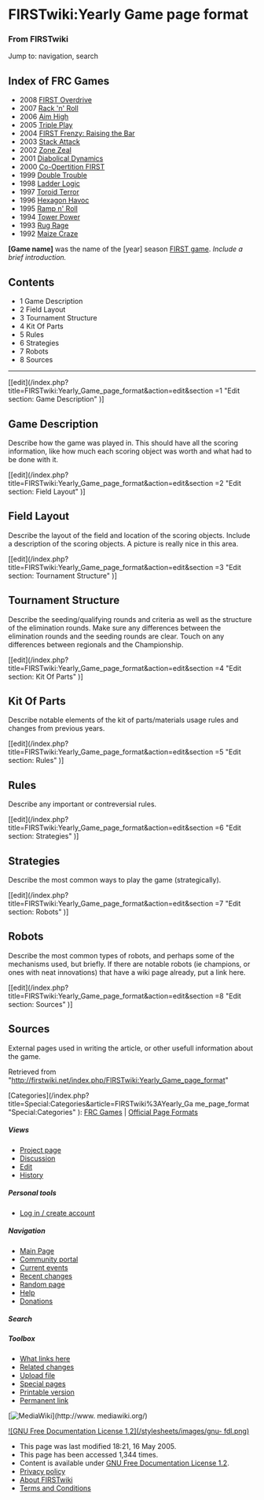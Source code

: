 # FIRSTwiki:Yearly Game page format

### From FIRSTwiki

Jump to: navigation, search

Index of FRC Games  
---  
  
  * 2008 [FIRST Overdrive](/index.php/FIRST_Overdrive "FIRST Overdrive" )
  * 2007 [Rack 'n' Roll](/index.php/Rack_%27n%27_Roll "Rack 'n' Roll" )
  * 2006 [Aim High](/index.php/Aim_High "Aim High" )
  * 2005 [Triple Play](/index.php/Triple_Play "Triple Play" )
  * 2004 [FIRST Frenzy: Raising the Bar](/index.php/FIRST_Frenzy:_Raising_the_Bar "FIRST Frenzy: Raising the Bar" )
  * 2003 [Stack Attack](/index.php/Stack_Attack "Stack Attack" )
  * 2002 [Zone Zeal](/index.php/Zone_Zeal "Zone Zeal" )
  * 2001 [Diabolical Dynamics](/index.php/Diabolical_Dynamics "Diabolical Dynamics" )
  * 2000 [Co-Opertition FIRST](/index.php/Co-Opertition_FIRST "Co-Opertition FIRST" )
  * 1999 [Double Trouble](/index.php/Double_Trouble "Double Trouble" )
  * 1998 [Ladder Logic](/index.php/Ladder_Logic "Ladder Logic" )
  * 1997 [Toroid Terror](/index.php/Toroid_Terror "Toroid Terror" )
  * 1996 [Hexagon Havoc](/index.php/Hexagon_Havoc "Hexagon Havoc" )
  * 1995 [Ramp n' Roll](/index.php/Ramp_n%27_Roll "Ramp n' Roll" )
  * 1994 [Tower Power](/index.php/Tower_Power "Tower Power" )
  * 1993 [Rug Rage](/index.php/Rug_Rage "Rug Rage" )
  * 1992 [Maize Craze](/index.php/Maize_Craze "Maize Craze" )  
  
  

**[Game name]** was the name of the [year] season [FIRST game](/index.php/FRC_Games "FRC Games" ). _Include a brief introduction._

  

## Contents

  * 1 Game Description
  * 2 Field Layout
  * 3 Tournament Structure
  * 4 Kit Of Parts
  * 5 Rules
  * 6 Strategies
  * 7 Robots
  * 8 Sources  
---  
  
[[edit](/index.php?title=FIRSTwiki:Yearly_Game_page_format&action=edit&section
=1 "Edit section: Game Description" )]

## Game Description

Describe how the game was played in. This should have all the scoring
information, like how much each scoring object was worth and what had to be
done with it.

[[edit](/index.php?title=FIRSTwiki:Yearly_Game_page_format&action=edit&section
=2 "Edit section: Field Layout" )]

## Field Layout

Describe the layout of the field and location of the scoring objects. Include
a description of the scoring objects. A picture is really nice in this area.

[[edit](/index.php?title=FIRSTwiki:Yearly_Game_page_format&action=edit&section
=3 "Edit section: Tournament Structure" )]

## Tournament Structure

Describe the seeding/qualifying rounds and criteria as well as the structure
of the elimination rounds. Make sure any differences between the elimination
rounds and the seeding rounds are clear. Touch on any differences between
regionals and the Championship.

[[edit](/index.php?title=FIRSTwiki:Yearly_Game_page_format&action=edit&section
=4 "Edit section: Kit Of Parts" )]

## Kit Of Parts

Describe notable elements of the kit of parts/materials usage rules and
changes from previous years.

[[edit](/index.php?title=FIRSTwiki:Yearly_Game_page_format&action=edit&section
=5 "Edit section: Rules" )]

## Rules

Describe any important or contreversial rules.

[[edit](/index.php?title=FIRSTwiki:Yearly_Game_page_format&action=edit&section
=6 "Edit section: Strategies" )]

## Strategies

Describe the most common ways to play the game (strategically).

[[edit](/index.php?title=FIRSTwiki:Yearly_Game_page_format&action=edit&section
=7 "Edit section: Robots" )]

## Robots

Describe the most common types of robots, and perhaps some of the mechanisms
used, but briefly. If there are notable robots (ie champions, or ones with
neat innovations) that have a wiki page already, put a link here.

  

[[edit](/index.php?title=FIRSTwiki:Yearly_Game_page_format&action=edit&section
=8 "Edit section: Sources" )]

## Sources

External pages used in writing the article, or other usefull information about
the game.

Retrieved from
"<http://firstwiki.net/index.php/FIRSTwiki:Yearly_Game_page_format>"

[Categories](/index.php?title=Special:Categories&article=FIRSTwiki%3AYearly_Ga
me_page_format "Special:Categories" ): [FRC
Games](/index.php/Category:FRC_Games "Category:FRC Games" ) | [Official Page
Formats](/index.php/Category:Official_Page_Formats "Category:Official Page
Formats" )

##### Views

  * [Project page](/index.php/FIRSTwiki:Yearly_Game_page_format)
  * [Discussion](/index.php/FIRSTwiki_talk:Yearly_Game_page_format)
  * [Edit](/index.php?title=FIRSTwiki:Yearly_Game_page_format&action=edit)
  * [History](/index.php?title=FIRSTwiki:Yearly_Game_page_format&action=history)

##### Personal tools

  * [Log in / create account](/index.php?title=Special:Userlogin&returnto=FIRSTwiki:Yearly_Game_page_format)

[](/index.php/Main_Page "Main Page" )

##### Navigation

  * [Main Page](/index.php/Main_Page)
  * [Community portal](/index.php/FIRSTwiki:Community_portal)
  * [Current events](/index.php/Current_events)
  * [Recent changes](/index.php/Special:Recentchanges)
  * [Random page](/index.php/Special:Random)
  * [Help](/index.php/Help:Contents)
  * [Donations](/index.php/FIRSTwiki:Site_support)

##### Search



##### Toolbox

  * [What links here](/index.php/Special:Whatlinkshere/FIRSTwiki:Yearly_Game_page_format)
  * [Related changes](/index.php/Special:Recentchangeslinked/FIRSTwiki:Yearly_Game_page_format)
  * [Upload file](/index.php/Special:Upload)
  * [Special pages](/index.php/Special:Specialpages)
  * [Printable version](/index.php?title=FIRSTwiki:Yearly_Game_page_format&printable=yes)
  * [Permanent link](/index.php?title=FIRSTwiki:Yearly_Game_page_format&oldid=39480)

[![MediaWiki](/skins/common/images/poweredby_mediawiki_88x31.png)](http://www.
mediawiki.org/)

[![GNU Free Documentation License 1.2](/stylesheets/images/gnu-
fdl.png)](http://www.gnu.org/copyleft/fdl.html)

  * This page was last modified 18:21, 16 May 2005.
  * This page has been accessed 1,344 times.
  * Content is available under [GNU Free Documentation License 1.2](http://www.gnu.org/copyleft/fdl.html "http://www.gnu.org/copyleft/fdl.html" ).
  * [Privacy policy](/index.php/FIRSTwiki:Privacy_policy "FIRSTwiki:Privacy policy" )
  * [About FIRSTwiki](/index.php/FIRSTwiki:About "FIRSTwiki:About" )
  * [Terms and Conditions](/index.php/FIRSTwiki:Terms_and_conditions "FIRSTwiki:Terms and conditions" )

